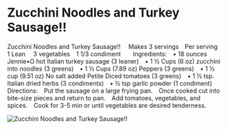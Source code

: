 # Zucchini Noodles and Turkey Sausage!!

Zucchini Noodles and Turkey Sausage!!
⠀
Makes 3 servings⠀
Per serving⠀
1 Lean ⠀
3 vegetables⠀
1 1/3 condiment⠀
⠀
Ingredients:⠀
• 18 ounces Jennie•O hot Italian turkey sausage (3 leaner)⠀
• 1 ½ Cups (6 oz) zucchini into noodles (3 greens)⠀
• 1 ½ Cups (7.89 oz) Peppers (3 greens)⠀
• 1 ½ cup (9.51 oz) No salt added Petite Diced tomatoes (3 greens)⠀
• 1 ½ tsp. Italian dried herbs (3 condiments)⠀
• ½ tsp garlic powder (1 condiment)⠀
⠀
Directions:⠀
Put the sausage on a large frying pan.⠀
Once cooked cut into bite-size pieces and return to pan.⠀
Add tomatoes, vegetables, and spices.⠀
Cook for 3-5 min or until vegetables are desired tenderness.

![Zucchini Noodles and Turkey Sausage!!](images/Zucchini%20Noodles%20and%20Turkey%20Sausage!!.png)

